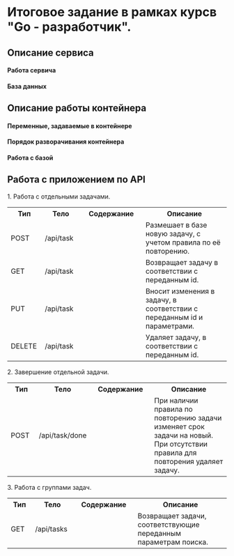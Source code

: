 # Итоговое задание в рамках курсв "Go - разработчик".

## Описание сервиса

#### Работа сервича

#### База данных

## Описание работы контейнера

#### Переменные, задаваемые в контейнере

#### Порядок разворачивания контейнера

#### Работа с базой 

## Работа с приложением по API

<table>1. Работа с отдельными задачами.
    <tr>
        <th width="70">Тип</th>
        <th width="100">Тело</th>
        <th width="200">Содержание</th>
        <th width="400">Описание</th>
    </tr>
    <tr>
        <td>POST</td>
        <td>/api/task</td>
        <td></td>
        <td>Размешает в базе новую задачу, с учетом правила по её повторению.</td>
    </tr>
    <tr>
        <td>GET</td>
        <td>/api/task</td>
        <td></td>
        <td>Возвращает задачу в соответствии с переданным id.</td>
    </tr>
    <tr>
        <td>PUT</td>
        <td>/api/task</td>
        <td></td>
        <td>Вносит изменения в задачу, в соответствии с переданным id и параметрами.</td>
    </tr>
    <tr>
        <td>DELETE</td>
        <td>/api/task</td>
        <td></td>
        <td>Удаляет задачу, в соответствии с переданным id.</td>
    </tr>
</table>

<table>2. Завершение отдельной задачи.
    <tr>
        <th width="70">Тип</th>
        <th width="100">Тело</th>
        <th width="200">Содержание</th>
        <th width="400">Описание</th>
    </tr>
    <tr>
        <td>POST</td>
        <td>/api/task/done</td>
        <td></td>
        <td width="400">При наличии правила по повторению задачи изменяет срок задачи на новый.
            При отсутствии правила для повторения удаляет задачу.</td>
    </tr>

</table>

<table>3. Работа с группами задач.
    <tr>
        <th width="70">Тип</th>
        <th width="100">Тело</th>
        <th width="200">Содержание</th>
        <th width="400">Описание</th>
    </tr>
    <tr>
        <td>GET</td>
        <td>/api/tasks</td>
        <td></td>
        <td>Возвращает задачи, соответствующие переданным параметрам поиска.</td>
    </tr>
</table>
